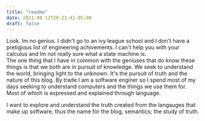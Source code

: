 ```yaml
---
title: "readme"
date: 2021-08-12T20:23:41-05:00
draft: false
---
```


Look. Im no genius. I didn't go to an ivy league school 
and I don't have a pretigious list of engineering achivements. 
I can't help you with your calculus and Im not really sure what a state machine is.  
The one thing that I have in common with the geniuses that do know these things is that we 
both are in pursuit of knowledge. We seek to understand the world, bringing light to the unknown.
It's the pursuit of truth and the nature of this blog. By trade I am a software enginer so
I spend most of my days seeking to understand computers and the things we use them for. 
Most of which is expressed and explained through language. 

I want to explore and understand the truth created from the langauges that make up software, thus the name for the blog, semantics; the study of truth.
